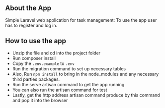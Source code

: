 ## About the App

Simple Laravel web application for task management: To use the app user has to register and log in.

## How to use the app
- Unzip the file and cd into the project folder
- Run composer install
- Copy the `.env.example` to `.env`
- Run the migration command to set up necessary tables
- Also, Run `npm install` to bring in the node_modules and any necessary third parties packages.
- Run the serve artisan command to get the app running
- You can also run the artisan command for test
- Lastly, get the http address artisan command produce by this command and pop it into the browser



